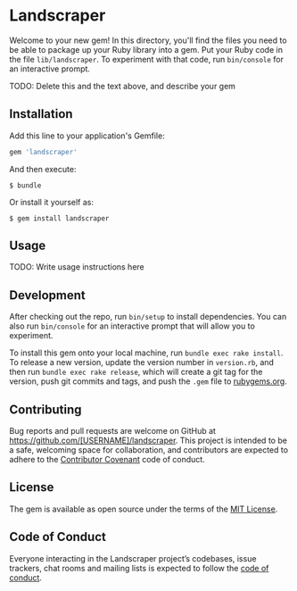 # Landscraper

Welcome to your new gem! In this directory, you'll find the files you need to be able to package up your Ruby library into a gem. Put your Ruby code in the file `lib/landscraper`. To experiment with that code, run `bin/console` for an interactive prompt.

TODO: Delete this and the text above, and describe your gem

## Installation

Add this line to your application's Gemfile:

```ruby
gem 'landscraper'
```

And then execute:

    $ bundle

Or install it yourself as:

    $ gem install landscraper

## Usage

TODO: Write usage instructions here

## Development

After checking out the repo, run `bin/setup` to install dependencies. You can also run `bin/console` for an interactive prompt that will allow you to experiment.

To install this gem onto your local machine, run `bundle exec rake install`. To release a new version, update the version number in `version.rb`, and then run `bundle exec rake release`, which will create a git tag for the version, push git commits and tags, and push the `.gem` file to [rubygems.org](https://rubygems.org).

## Contributing

Bug reports and pull requests are welcome on GitHub at https://github.com/[USERNAME]/landscraper. This project is intended to be a safe, welcoming space for collaboration, and contributors are expected to adhere to the [Contributor Covenant](http://contributor-covenant.org) code of conduct.

## License

The gem is available as open source under the terms of the [MIT License](https://opensource.org/licenses/MIT).

## Code of Conduct

Everyone interacting in the Landscraper project’s codebases, issue trackers, chat rooms and mailing lists is expected to follow the [code of conduct](https://github.com/[USERNAME]/landscraper/blob/master/CODE_OF_CONDUCT.md).
